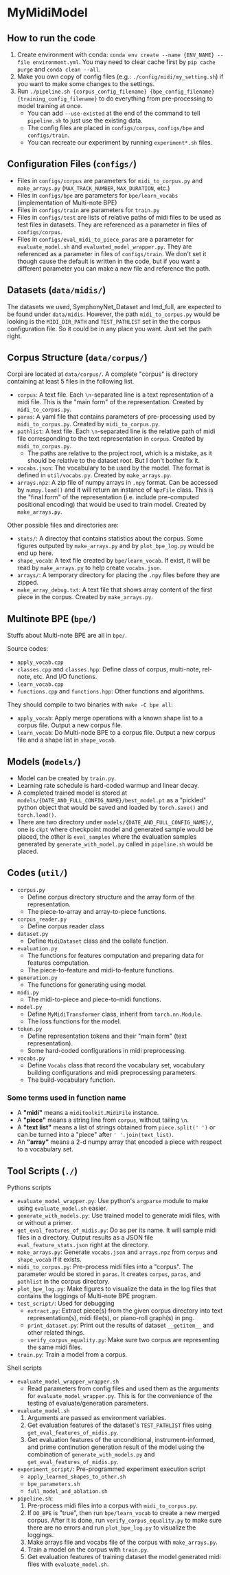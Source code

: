 # MyMidiModel

## How to run the code

1. Create environment with conda: `conda env create --name {ENV_NAME} --file environment.yml`. You may need to clear cache first by `pip cache purge` and `conda clean --all`.
2. Make you own copy of config files (e.g.: `./config/midi/my_setting.sh`) if you want to make some changes to the settings.
3. Run `./pipeline.sh {corpus_config_filename} {bpe_config_filename} {training_config_filename}` to do everything from pre-processing to model training at once.
   - You can add `--use-existed` at the end of the command to tell `pipeline.sh` to just use the existing data.
   - The config files are placed in `configs/corpus`, `configs/bpe` and `configs/train`.
   - You can recreate our experiment by running `experiment*.sh` files.


## Configuration Files (`configs/`)

- Files in `configs/corpus` are parameters for `midi_to_corpus.py` and `make_arrays.py` (`MAX_TRACK_NUMBER`, `MAX_DURATION`, etc.)
- Files in `configs/bpe` are parameters for `bpe/learn_vocabs` (implementation of Multi-note BPE)
- Files in `configs/train` are parameters for `train.py`
- Files in `configs/test` are lists of relative paths of midi files to be used as test files in datasets. They are referenced as a parameter in files of `configs/corpus`.
- Files in `configs/eval_midi_to_piece_paras` are a parameter for `evaluate_model.sh` and `evaluated_model_wrapper.py`. They are referenced as a parameter in files of `configs/train`. We don't set it though cause the default is written in the code, but if you want a different parameter you can make a new file and reference the path.


## Datasets (`data/midis/`)

The datasets we used, SymphonyNet_Dataset and lmd_full, are expected to be found under `data/midis`. However, the path `midi_to_corpus.py` would be looking is the `MIDI_DIR_PATH` and `TEST_PATHLIST` set in the the corpus configuration file. So it could be in any place you want. Just set the path right.


## Corpus Structure (`data/corpus/`)

Corpi are located at `data/corpus/`. A complete "corpus" is directory containing at least 5 files in the following list.

- `corpus`: A text file. Each `\n`-separated line is a text representation of a midi file. This is the "main form" of the representation. Created by `midi_to_corpus.py`.
- `paras`: A yaml file that contains parameters of pre-processing used by `midi_to_corpus.py`. Created by `midi_to_corpus.py`.
- `pathlist`: A text file. Each `\n`-separated line is the relative path of midi file corresponding to the text representation in `corpus`. Created by `midi_to_corpus.py`.
  - The paths are relative to the project root, which is a mistake, as it should be relative to the dataset root. But I don't bother fix it.
- `vocabs.json`: The vocabulary to be used by the model. The format is defined in `util/vocabs.py`. Created by `make_arrays.py`.
- `arrays.npz`: A zip file of numpy arrays in `.npy` format. Can be accessed by `numpy.load()` and it will return an instance of `NpzFile` class. This is the "final form" of the representation (i.e. include pre-computed positional encoding) that would be used to train model. Created by `make_arrays.py`.

Other possible files and directories are:

- `stats/`: A directoy that contains statistics about the corpus. Some figures outputed by `make_arrays.py` and by `plot_bpe_log.py` would be end up here.
- `shape_vocab`: A text file created by `bpe/learn_vocab`. If exist, it will be read by `make_arrays.py` to help create `vocabs.json`.
- `arrays/`: A temporary directory for placing the `.npy` files before they are zipped.
- `make_array_debug.txt`: A text file that shows array content of the first piece in the corpus. Created by `make_arrays.py`.


## Multinote BPE (`bpe/`)

Stuffs about Multi-note BPE are all in `bpe/`.

Source codes:

- `apply_vocab.cpp`
- `classes.cpp` and `classes.hpp`: Define class of corpus, multi-note, rel-note, etc. And I/O functions.
- `learn_vocab.cpp`
- `functions.cpp` and `functions.hpp`: Other functions and algorithms.

They should compile to two binaries with `make -C bpe all`:

- `apply_vocab`: Apply merge operations with a known shape list to a corpus file. Output a new corpus file.
- `learn_vocab`: Do Multi-node BPE to a corpus file. Output a new corpus file and a shape list in `shape_vocab`.


## Models (`models/`)

- Model can be created by `train.py`.
- Learning rate schedule is hard-coded warmup and linear decay.
- A completed trained model is stored at `models/{DATE_AND_FULL_CONFIG_NAME}/best_model.pt` as a "pickled" python object that would be saved and loaded by `torch.save()` and `torch.load()`.
- There are two directory under `models/{DATE_AND_FULL_CONFIG_NAME}/`, one is `ckpt` where checkpoint model and generated sample would be placed, the other is `eval_samples` where the evaluation samples generated by `generate_with_model.py` called in `pipeline.sh` would be placed.


## Codes (`util/`)

- `corpus.py`
  - Define corpus directory structure and the array form of the representation.
  - The piece-to-array and array-to-piece functions.
- `corpus_reader.py`
  - Define corpus reader class
- `dataset.py`
  - Define `MidiDataset` class and the collate function.
- `evaluation.py`
  - The functions for features computation and preparing data for features computation.
  - The piece-to-feature and midi-to-feature functions.
- `generation.py`
  - The functions for generating using model.
- `midi.py`
  - The midi-to-piece and piece-to-midi functions.
- `model.py`
  - Define `MyMidiTransformer` class, inherit from `torch.nn.Module`.
  - The loss functions for the model.
- `token.py`
  - Define representation tokens and their "main form" (text representation).
  - Some hard-coded configurations in midi preprocessing.
- `vocabs.py`
  - Define `Vocabs` class that record the vocabulary set, vocabulary building configurations and midi preprocessing parameters.
  - The build-vocabulary function.


### Some terms used in function name

- A **"midi"** means a `miditoolkit.MidiFile` instance.
- A **"piece"** means a string line from `corpus`, without tailing `\n`.
- A **"text list"** means a list of strings obtained from `piece.split(' ')` or can be turned into a "piece" after `' '.join(text_list)`.
- An **"array"** means a 2-d numpy array that encoded a piece with respect to a vocabulary set.


## Tool Scripts (`./`)

Pythons scripts

- `evaluate_model_wrapper.py`: Use python's `argparse` module to make using `evaluate_model.sh` easier.
- `generate_with_models.py`: Use trained model to generate midi files, with or without a primer.
- `get_eval_features_of_midis.py`: Do as per its name. It will sample midi files in a directory. Output results as a JSON file `eval_feature_stats.json` right at the directory.
- `make_arrays.py`: Generate `vocabs.json` and `arrays.npz` from `corpus` and `shape_vocab` if it exists.
- `midi_to_corpus.py`: Pre-process midi files into a "corpus". The parameter would be stored in `paras`. It creates `corpus`, `paras`, and `pathlist` in the corpus directory.
- `plot_bpe_log.py`: Make figures to visualize the data in the log files that contains the loggings of Multi-note BPE program.
- `test_script/`: Used for debugging
  - `extract.py`: Extract piece(s) from the given corpus directory into text representation(s), midi file(s), or piano-roll graph(s) in png.
  - `print_dataset.py`: Print out the results of dataset `__getitem__` and other related things.
  - `verify_corpus_equality.py`: Make sure two corpus are representing the same midi files.
- `train.py`: Train a model from a corpus.

Shell scripts

- `evaluate_model_wrapper_wrapper.sh`
  - Read parameters from config files and used them as the arguments for `evaluate_model_wrapper.py`. This is for the convenience of the testing of evaluate/generation parameters.
- `evaluate_model.sh`
   1. Arguments are passed as environment variables.
   2. Get evaluation features of the dataset's `TEST_PATHLIST` files using `get_eval_features_of_midis.py`.
   3. Get evaluation features of the unconditional, instrument-informed, and prime continution generation result of the model using the combination of `generate_with_models.py` and `get_eval_features_of_midis.py`.
- `experiment_script/`: Pre-programmed experiment execution script
  - `apply_learned_shapes_to_other.sh`
  - `bpe_parameters.sh`
  - `full_model_and_ablation.sh`
- `pipeline.sh`:
  1. Pre-process midi files into a corpus with `midi_to_corpus.py`.
  2. If `DO_BPE` is "true", then run `bpe/learn_vocab` to create a new merged corpus. After it is done, run `verify_corpus_equality.py` to make sure there are no errors and run `plot_bpe_log.py` to visualize the loggings.
  3. Make arrays file and vocabs file of the corpus with `make_arrays.py`.
  4. Train a model on the corpus with `train.py`.
  5. Get evaluation features of training dataset the model generated midi files with `evaluate_model.sh`.
